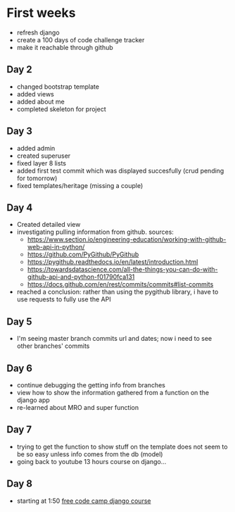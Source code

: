 # First weeks

- refresh django
- create a 100 days of code challenge tracker
- make it reachable through github

## Day 2

- changed bootstrap template
- added views
- added about me
- completed skeleton for project

## Day 3

- added admin
- created superuser
- fixed layer 8 lists
- added first test commit which was displayed succesfully (crud pending for tomorrow)
- fixed templates/heritage (missing a couple)

## Day 4

- Created detailed view
- investigating pulling information from github. sources:
  - <https://www.section.io/engineering-education/working-with-github-web-api-in-python/>
  - <https://github.com/PyGithub/PyGithub>
  - <https://pygithub.readthedocs.io/en/latest/introduction.html>
  - <https://towardsdatascience.com/all-the-things-you-can-do-with-github-api-and-python-f01790fca131>
  - <https://docs.github.com/en/rest/commits/commits#list-commits>
- reached a conclusion: rather than using the pygithub library, i have to use requests to fully use the API

## Day 5

- I'm seeing master branch commits url and dates; now i need to see other branches' commits

## Day 6

- continue debugging the getting info from branches
- view how to show the information gathered from a function on the django app
- re-learned about MRO and super function

## Day 7

- trying to get the function to show stuff on the template does not seem to be so easy unless info comes from the db (model)
- going back to youtube 13 hours course on django...

## Day 8

- starting at 1:50 [free code camp django course](https://www.youtube.com/watch?v=o0XbHvKxw7Y&t=6540s)
